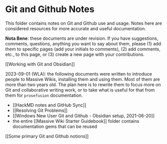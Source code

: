 ---
---
# Git and Github Notes

This folder contains notes on Git and Github use and usage. Notes here are considered resources for more accurate and useful documentation.

**Nota Bene**: these documents are under revision. If you have suggestions, comments, questions, anything you want to say about them, please (1) add them to specific pages (add your initials to comments), (2) add comments, etc., to this page, or (3) create a new page with your contributions.

[[Working with Git and Obsidian]]  

2023-09-01 (WLA): the following documents were written to introduce people to Massive Wikis, installing them and using them. Most of them are more than two years old. The plan here is to rewrite them to focus more on Git and collaborative writing work, or to take what is useful for that from them for `prosefusion` documentation.  
 - [[HackMD notes and GitHub Sync]]  
 - [[Resolving Git Problems]]  
 - [[Windows New User Git and Github - Obsidian setup, 2021-06-20]]  
 - the entire [[Massive Wiki Starter Guidebook]] folder contains documentation gems that can be reused  

[[Some primary Git and Github notions]]  
